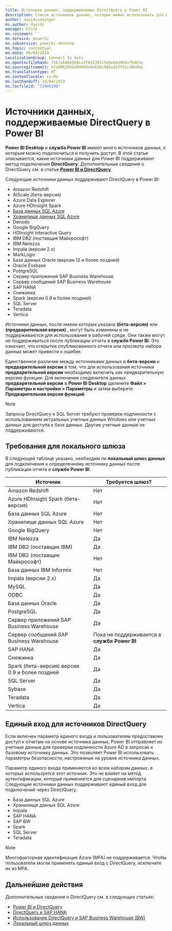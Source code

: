 ```yaml
---
title: Источники данных, поддерживаемые DirectQuery в Power BI
description: Список источников данных, которые можно использовать для DirectQuery.
author: davidiseminger
ms.author: davidi
manager: kfile
ms.reviewer: ''
ms.service: powerbi
ms.subservice: powerbi-desktop
ms.topic: conceptual
ms.date: 09/04/2019
LocalizationGroup: Connect to data
ms.openlocfilehash: 75b7a606e588ca7f6d1393c5b6e0dd9041f6d63e
ms.sourcegitcommit: b7a9862b6da940ddebe61bc945a353f91cd0e4bd
ms.translationtype: HT
ms.contentlocale: ru-RU
ms.lasthandoff: 10/04/2019
ms.locfileid: "71945198"
---
```

# <a name="data-sources-supported-by-directquery-in-power-bi"></a>Источники данных, поддерживаемые DirectQuery в Power BI

**Power BI Desktop** и **служба Power BI** имеют много источников данных, к которым можно подключиться и получить доступ. В этой статье описывается, какие источники данных для Power BI поддерживают метод подключения **DirectQuery**. Дополнительные сведения о DirectQuery см. в статье [**Power BI и DirectQuery**](desktop-directquery-about.md).

Следующие источники данных поддерживают DirectQuery в Power BI:

* Amazon Redshift
* AtScale (бета-версия)
* Azure Data Explorer
* Azure HDInsight Spark
* [База данных SQL Azure](service-azure-sql-database-with-direct-connect.md)
* [Хранилище данных SQL Azure](service-azure-sql-data-warehouse-with-direct-connect.md)
* Denodo
* Google BigQuery
* HDInsight Interactive Query
* IBM DB2 (поставщик Майкрософт)
* IBM Netezza
* Impala (версии 2.x)
* MarkLogic
* База данных Oracle (версии 12 и более поздней)
* Oracle Essbase
* PostgreSQL
* Сервер приложений SAP Business Warehouse
* Сервер сообщений SAP Business Warehouse
* SAP HANA
* Снежинка
* Spark (версии 0.9 и более поздней)
* SQL Server
* Teradata
* Vertica

Источники данных, после имени которых указана **(бета-версия)** или **(предварительная версия)** , могут быть изменены и не поддерживаются для использования в рабочей среде. Они также могут не поддерживаться после публикации отчета в **службе Power BI**. Это означает, что открытие опубликованного отчета или просмотр набора данных может привести к ошибке.

Единственное различие между источниками данных в **бета-версии** и **предварительной версии** в том, что для использования источники **предварительной версии** необходимо включить как предварительную версию функции. Для включения соединителя данных **предварительной версии** в **Power BI Desktop** щелкните **Файл > Параметры и настройки > Параметры** и затем выберите **Предварительная версия функций**.

> [!NOTE]
> Запросы DirectQuery к SQL Server требуют проверки подлинности с использованием актуальных учетных данных Windows или учетных данных для доступа к базе данных. Другие учетные данные не поддерживаются.
>

## <a name="on-premises-gateway-requirements"></a>Требования для локального шлюза
В следующей таблице указано, необходим ли **локальный шлюз данных** для подключения к определенному источнику данных после публикации отчета в **службе Power BI**.

| Источник | Требуется шлюз? |
| --- | --- |
| Amazon Redshift |Нет |
| Azure HDInsight Spark (бета-версия) |Нет |
| База данных SQL Azure |Нет |
| Хранилище данных SQL Azure |Нет |
| Google BigQuery |Нет |
| IBM Netezza |Да |
| IBM DB2 (поставщик IBM) |Да |
| IBM DB2 (поставщик Майкрософт) |Нет |
| База данных IBM Informix |Нет |
| Impala (версии 2.x) |Да |
| MySQL |Да |
| ODBC |Да |
| База данных Oracle |Да |
| PostgreSQL |Да |
| Сервер приложений SAP Business Warehouse |Да |
| Сервер сообщений SAP Business Warehouse |Пока не поддерживается в **службе Power BI** |
| SAP HANA |Да |
| Снежинка |Да |
| Spark (бета-версия) версии 0.9 и более поздней |Да |
| SQL Server |Да |
| Sybase |Да |
| Teradata |Да |
| Vertica |Да |


## <a name="single-sign-on-sso-for-directquery-sources"></a>Единый вход для источников DirectQuery

Если включен параметр единого входа и пользователям предоставлен доступ к отчетам на основе источника данных, Power BI отправляет их учетные данные для проверки подлинности Azure AD в запросах к базовому источнику данных. Это позволяет Power BI использовать параметры безопасности, настроенные на уровне источника данных.

Параметр единого входа применяется ко всем наборам данных, в которых используется этот источник. Это не влияет на метод аутентификации, который применяется для сценариев импорта. Следующие источники данных поддерживают единый вход для подключений через DirectQuery.

- База данных SQL Azure
- Хранилище данных SQL Azure
- Impala
- SAP HANA
- SAP BW
- Spark
- SQL Server
- Teradata

> [!Note]
> Многофакторная идентификация Azure (MFA) не поддерживается. Чтобы пользователи могли применять единый вход с DirectQuery, исключите их из MFA.

## <a name="next-steps"></a>Дальнейшие действия
Дополнительные сведения о DirectQuery см. в следующих статьях:

* [Power BI и DirectQuery](desktop-directquery-about.md)
* [DirectQuery и SAP HANA](desktop-directquery-sap-hana.md)
* [Использование DirectQuery и SAP Business Warehouse (BW)](desktop-directquery-sap-bw.md)
* [Локальный шлюз данных](service-gateway-onprem.md)

